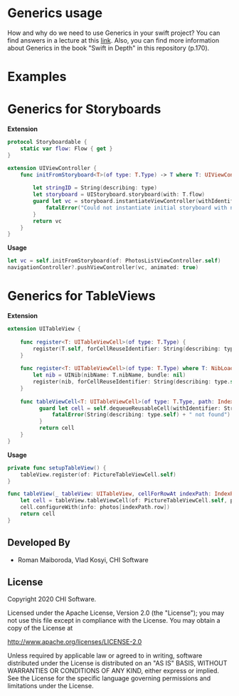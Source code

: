 # Generics usage

How and why do we need to use Generics in your swift project? You can find answers in a lecture at this [link](https://docs.google.com/presentation/d/1-VW6_-a9RzLLtF6WH7098QJodP-5sfD8V2FP7XwLKMc/edit?usp=sharing). Also, you can find more information about Generics in the book "Swift in Depth" in this repository (p.170).

# Examples
# Generics for Storyboards 

**Extension**
```Swift
protocol Storyboardable {
    static var flow: Flow { get }
}

extension UIViewController {
    func initFromStoryboard<T>(of type: T.Type) -> T where T: UIViewController & Storyboardable {
       
        let stringID = String(describing: type)
        let storyboard = UIStoryboard.storyboard(with: T.flow)
        guard let vc = storyboard.instantiateViewController(withIdentifier: stringID) as? T else {
            fatalError("Could not instantiate initial storyboard with name: ")
        }
        return vc
    }
}
```

**Usage**
```Swift
let vc = self.initFromStoryboard(of: PhotosListViewController.self)
navigationController?.pushViewController(vc, animated: true)
```

# Generics for TableViews 

**Extension**
```Swift
extension UITableView {
    
    func register<T: UITableViewCell>(of type: T.Type) {
        register(T.self, forCellReuseIdentifier: String(describing: type.self))
    }
    
    func register<T: UITableViewCell>(of type: T.Type) where T: NibLoadableView {
        let nib = UINib(nibName: T.nibName, bundle: nil)
        register(nib, forCellReuseIdentifier: String(describing: type.self))
    }
    
    func tableViewCell<T: UITableViewCell>(of type: T.Type, path: IndexPath) -> T {
          guard let cell = self.dequeueReusableCell(withIdentifier: String(describing: type.self), for: path) as? T else {
              fatalError(String(describing: type.self) + " not found")
          }
          return cell
    }
}
```

**Usage**
```Swift
private func setupTableView() {
    tableView.register(of: PictureTableViewCell.self)
}

func tableView(_ tableView: UITableView, cellForRowAt indexPath: IndexPath) -> UITableViewCell {
    let cell = tableView.tableViewCell(of: PictureTableViewCell.self, path: indexPath)
    cell.configureWith(info: photos[indexPath.row])
    return cell
}
```


Developed By
------------

* Roman Maiboroda, Vlad Kosyi, CHI Software

License
--------

Copyright 2020 CHI Software.

Licensed under the Apache License, Version 2.0 (the "License");
you may not use this file except in compliance with the License.
You may obtain a copy of the License at

http://www.apache.org/licenses/LICENSE-2.0

Unless required by applicable law or agreed to in writing, software
distributed under the License is distributed on an "AS IS" BASIS,
WITHOUT WARRANTIES OR CONDITIONS OF ANY KIND, either express or implied.
See the License for the specific language governing permissions and
limitations under the License.
